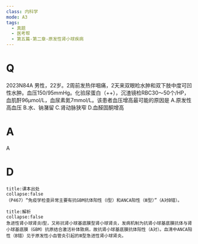```yaml
---
class: 内科学
mode: A3
tags:
  - 真题
  - 医考帮
  - 第五篇-第二章-原发性肾小球疾病
---
```


# Q
2023N84A 男性，22岁。2周前发热伴咽痛，2天来双眼睑水肿和双下肢中度可凹性水肿。血压150/95mmHg。化验尿蛋白（++），沉渣镜检RBC30～50个/HP，血肌酐96μmol/L，血尿素氮7mmol/L。该患者血压增高最可能的原因是
A.原发性高血压
B.水、钠潴留
C.肾动脉狭窄
D.血醛固酮增高

# A
A
# D
```ad-note
title:课本出处
collapse:false
（P467）“免疫学检查异常主要有抗GBM抗体阳性（Ⅰ型）和ANCA阳性（Ⅲ型）”（A对B错）。
```

```ad-summary
title:解析
collapse:false
急进性肾小球肾炎Ⅰ型，又称抗肾小球基底膜型肾小球肾炎，发病机制为抗肾小球基底膜抗体与肾小球基底膜（GBM）抗原结合激活补体致病，故抗肾小球基底膜抗体阳性（A对）。血清中ANCA阳性（B错）见于原发性小血管炎引起的Ⅲ型急进性肾小球肾炎。
```

